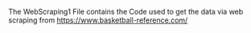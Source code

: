 The WebScraping1 File contains the Code used to get the data via web scraping from https://www.basketball-reference.com/

